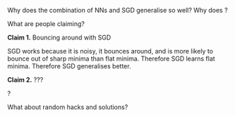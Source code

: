 Why does the combination of NNs and SGD generalise so well?
Why does ?

What are people claiming?

__Claim 1.__ Bouncing around with SGD

SGD works because it is noisy, it bounces around, and is more likely to bounce out of sharp minima than flat minima. Therefore SGD learns flat minima.
Therefore SGD generalises better.

__Claim 2.__ ???

?


What about random hacks and solutions?
